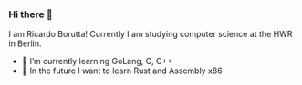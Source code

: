 ### Hi there 👋

I am Ricardo Borutta! Currently I am studying computer science at the HWR in Berlin. 

- 🌱 I’m currently learning GoLang, C, C++
- 🔭 In the future I want to learn Rust and Assembly x86
<!--
**DevCyntrix/DevCyntrix** is a ✨ _special_ ✨ repository because its `README.md` (this file) appears on your GitHub profile.

Here are some ideas to get you started:

- 🔭 I’m currently working on ...
- 👯 I’m looking to collaborate on ...
- 🤔 I’m looking for help with ...
- 💬 Ask me about ...
- 📫 How to reach me: ...
- 😄 Pronouns: ...
- ⚡ Fun fact: ...
-->
